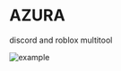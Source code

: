 # AZURA
discord and roblox multitool

![example](https://cdn.discordapp.com/attachments/1021924638592344164/1026243194649854112/unknown.png)
